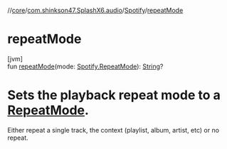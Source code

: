 //[core](../../../index.md)/[com.shinkson47.SplashX6.audio](../index.md)/[Spotify](index.md)/[repeatMode](repeat-mode.md)

# repeatMode

[jvm]\
fun [repeatMode](repeat-mode.md)(mode: [Spotify.RepeatMode](-repeat-mode/index.md)): [String](https://kotlinlang.org/api/latest/jvm/stdlib/kotlin/-string/index.html)?

# Sets the playback repeat mode to a [RepeatMode](-repeat-mode/index.md).

Either repeat a single track, the context (playlist, album, artist, etc) or no repeat.
